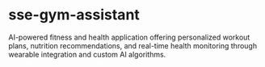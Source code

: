 # sse-gym-assistant
AI-powered fitness and health application offering personalized workout plans, nutrition recommendations, and real-time health monitoring through wearable integration and custom AI algorithms.
